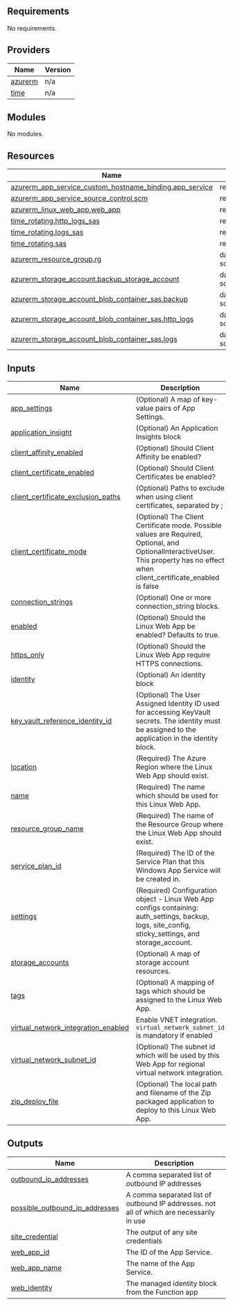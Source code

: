 <!-- BEGIN_TF_DOCS -->
## Requirements

No requirements.

## Providers

| Name | Version |
|------|---------|
| <a name="provider_azurerm"></a> [azurerm](#provider\_azurerm) | n/a |
| <a name="provider_time"></a> [time](#provider\_time) | n/a |

## Modules

No modules.

## Resources

| Name | Type |
|------|------|
| [azurerm_app_service_custom_hostname_binding.app_service](https://registry.terraform.io/providers/hashicorp/azurerm/latest/docs/resources/app_service_custom_hostname_binding) | resource |
| [azurerm_app_service_source_control.scm](https://registry.terraform.io/providers/hashicorp/azurerm/latest/docs/resources/app_service_source_control) | resource |
| [azurerm_linux_web_app.web_app](https://registry.terraform.io/providers/hashicorp/azurerm/latest/docs/resources/linux_web_app) | resource |
| [time_rotating.http_logs_sas](https://registry.terraform.io/providers/hashicorp/time/latest/docs/resources/rotating) | resource |
| [time_rotating.logs_sas](https://registry.terraform.io/providers/hashicorp/time/latest/docs/resources/rotating) | resource |
| [time_rotating.sas](https://registry.terraform.io/providers/hashicorp/time/latest/docs/resources/rotating) | resource |
| [azurerm_resource_group.rg](https://registry.terraform.io/providers/hashicorp/azurerm/latest/docs/data-sources/resource_group) | data source |
| [azurerm_storage_account.backup_storage_account](https://registry.terraform.io/providers/hashicorp/azurerm/latest/docs/data-sources/storage_account) | data source |
| [azurerm_storage_account_blob_container_sas.backup](https://registry.terraform.io/providers/hashicorp/azurerm/latest/docs/data-sources/storage_account_blob_container_sas) | data source |
| [azurerm_storage_account_blob_container_sas.http_logs](https://registry.terraform.io/providers/hashicorp/azurerm/latest/docs/data-sources/storage_account_blob_container_sas) | data source |
| [azurerm_storage_account_blob_container_sas.logs](https://registry.terraform.io/providers/hashicorp/azurerm/latest/docs/data-sources/storage_account_blob_container_sas) | data source |

## Inputs

| Name | Description | Type | Default | Required |
|------|-------------|------|---------|:--------:|
| <a name="input_app_settings"></a> [app\_settings](#input\_app\_settings) | (Optional) A map of key-value pairs of App Settings. | `map(string)` | `{}` | no |
| <a name="input_application_insight"></a> [application\_insight](#input\_application\_insight) | (Optional) An Application Insights block | `any` | `null` | no |
| <a name="input_client_affinity_enabled"></a> [client\_affinity\_enabled](#input\_client\_affinity\_enabled) | (Optional) Should Client Affinity be enabled? | `bool` | `false` | no |
| <a name="input_client_certificate_enabled"></a> [client\_certificate\_enabled](#input\_client\_certificate\_enabled) | (Optional) Should Client Certificates be enabled? | `bool` | `false` | no |
| <a name="input_client_certificate_exclusion_paths"></a> [client\_certificate\_exclusion\_paths](#input\_client\_certificate\_exclusion\_paths) | (Optional) Paths to exclude when using client certificates, separated by ; | `any` | `null` | no |
| <a name="input_client_certificate_mode"></a> [client\_certificate\_mode](#input\_client\_certificate\_mode) | (Optional) The Client Certificate mode. Possible values are Required, Optional, and OptionalInteractiveUser. This property has no effect when client\_certificate\_enabled is false | `string` | `"Optional"` | no |
| <a name="input_connection_strings"></a> [connection\_strings](#input\_connection\_strings) | (Optional) One or more connection\_string blocks. | `any` | n/a | yes |
| <a name="input_enabled"></a> [enabled](#input\_enabled) | (Optional) Should the Linux Web App be enabled? Defaults to true. | `bool` | `true` | no |
| <a name="input_https_only"></a> [https\_only](#input\_https\_only) | (Optional) Should the Linux Web App require HTTPS connections. | `bool` | `false` | no |
| <a name="input_identity"></a> [identity](#input\_identity) | (Optional) An identity block | `any` | `null` | no |
| <a name="input_key_vault_reference_identity_id"></a> [key\_vault\_reference\_identity\_id](#input\_key\_vault\_reference\_identity\_id) | (Optional) The User Assigned Identity ID used for accessing KeyVault secrets. The identity must be assigned to the application in the identity block. | `any` | n/a | yes |
| <a name="input_location"></a> [location](#input\_location) | (Required) The Azure Region where the Linux Web App should exist. | `string` | n/a | yes |
| <a name="input_name"></a> [name](#input\_name) | (Required) The name which should be used for this Linux Web App. | `string` | n/a | yes |
| <a name="input_resource_group_name"></a> [resource\_group\_name](#input\_resource\_group\_name) | (Required) The name of the Resource Group where the Linux Web App should exist. | `string` | n/a | yes |
| <a name="input_service_plan_id"></a> [service\_plan\_id](#input\_service\_plan\_id) | (Required) The ID of the Service Plan that this Windows App Service will be created in. | `any` | n/a | yes |
| <a name="input_settings"></a> [settings](#input\_settings) | (Required) Configuration object - Linux Web App configs containing: auth\_settings, backup, logs, site\_config, sticky\_settings, and storage\_account. | `any` | n/a | yes |
| <a name="input_storage_accounts"></a> [storage\_accounts](#input\_storage\_accounts) | (Optional) A map of storage account resources. | `map` | `{}` | no |
| <a name="input_tags"></a> [tags](#input\_tags) | (Optional) A mapping of tags which should be assigned to the Linux Web App. | `map(string)` | `{}` | no |
| <a name="input_virtual_network_integration_enabled"></a> [virtual\_network\_integration\_enabled](#input\_virtual\_network\_integration\_enabled) | Enable VNET integration. `virtual_network_subnet_id` is mandatory if enabled | `bool` | `false` | no |
| <a name="input_virtual_network_subnet_id"></a> [virtual\_network\_subnet\_id](#input\_virtual\_network\_subnet\_id) | (Optional) The subnet id which will be used by this Web App for regional virtual network integration. | `any` | `null` | no |
| <a name="input_zip_deploy_file"></a> [zip\_deploy\_file](#input\_zip\_deploy\_file) | (Optional) The local path and filename of the Zip packaged application to deploy to this Linux Web App. | `string` | `null` | no |

## Outputs

| Name | Description |
|------|-------------|
| <a name="output_outbound_ip_addresses"></a> [outbound\_ip\_addresses](#output\_outbound\_ip\_addresses) | A comma separated list of outbound IP addresses |
| <a name="output_possible_outbound_ip_addresses"></a> [possible\_outbound\_ip\_addresses](#output\_possible\_outbound\_ip\_addresses) | A comma separated list of outbound IP addresses. not all of which are necessarily in use |
| <a name="output_site_credential"></a> [site\_credential](#output\_site\_credential) | The output of any site credentials |
| <a name="output_web_app_id"></a> [web\_app\_id](#output\_web\_app\_id) | The ID of the App Service. |
| <a name="output_web_app_name"></a> [web\_app\_name](#output\_web\_app\_name) | The name of the App Service. |
| <a name="output_web_identity"></a> [web\_identity](#output\_web\_identity) | The managed identity block from the Function app |
<!-- END_TF_DOCS -->